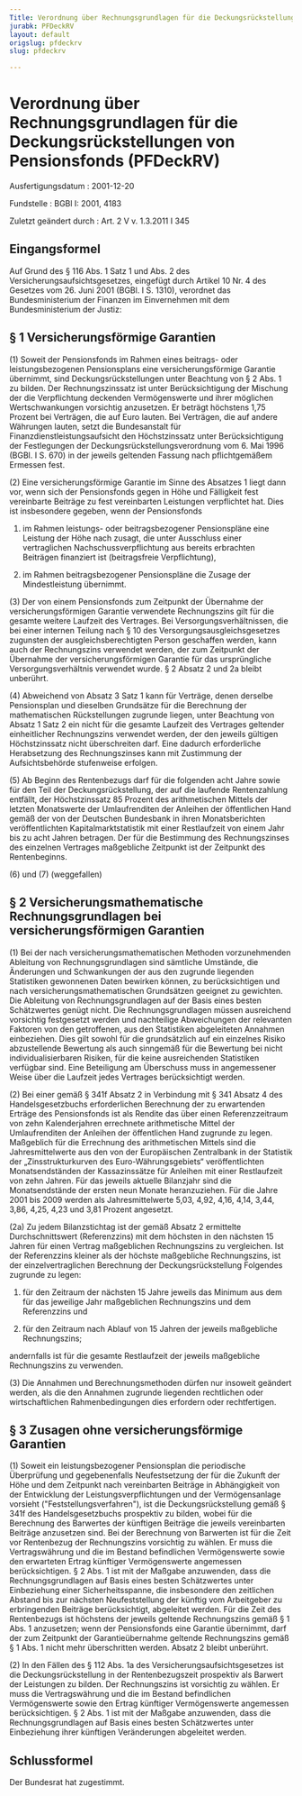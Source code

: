 ```yaml
---
Title: Verordnung über Rechnungsgrundlagen für die Deckungsrückstellungen von Pensionsfonds
jurabk: PFDeckRV
layout: default
origslug: pfdeckrv
slug: pfdeckrv

---
```


# Verordnung über Rechnungsgrundlagen für die Deckungsrückstellungen von Pensionsfonds (PFDeckRV)

Ausfertigungsdatum
:   2001-12-20

Fundstelle
:   BGBl I: 2001, 4183

Zuletzt geändert durch
:   Art. 2 V v. 1.3.2011 I 345

## Eingangsformel

Auf Grund des § 116 Abs. 1 Satz 1 und Abs. 2 des
Versicherungsaufsichtsgesetzes, eingefügt durch Artikel 10 Nr. 4 des
Gesetzes vom 26. Juni 2001 (BGBl. I S. 1310), verordnet das
Bundesministerium der Finanzen im Einvernehmen mit dem
Bundesministerium der Justiz:

## § 1 Versicherungsförmige Garantien

(1) Soweit der Pensionsfonds im Rahmen eines beitrags- oder
leistungsbezogenen Pensionsplans eine versicherungsförmige Garantie
übernimmt, sind Deckungsrückstellungen unter Beachtung von § 2 Abs. 1
zu bilden. Der Rechnungszinssatz ist unter Berücksichtigung der
Mischung der die Verpflichtung deckenden Vermögenswerte und ihrer
möglichen Wertschwankungen vorsichtig anzusetzen. Er beträgt höchstens
1,75 Prozent bei Verträgen, die auf Euro lauten. Bei Verträgen, die
auf andere Währungen lauten, setzt die Bundesanstalt für
Finanzdienstleistungsaufsicht den Höchstzinssatz unter
Berücksichtigung der Festlegungen der Deckungsrückstellungsverordnung
vom 6. Mai 1996 (BGBl. I S. 670) in der jeweils geltenden Fassung nach
pflichtgemäßem Ermessen fest.

(2) Eine versicherungsförmige Garantie im Sinne des Absatzes 1 liegt
dann vor, wenn sich der Pensionsfonds gegen in Höhe und Fälligkeit
fest vereinbarte Beiträge zu fest vereinbarten Leistungen verpflichtet
hat. Dies ist insbesondere gegeben, wenn der Pensionsfonds

1.  im Rahmen leistungs- oder beitragsbezogener Pensionspläne eine
    Leistung der Höhe nach zusagt, die unter Ausschluss einer
    vertraglichen Nachschussverpflichtung aus bereits erbrachten Beiträgen
    finanziert ist (beitragsfreie Verpflichtung),


2.  im Rahmen beitragsbezogener Pensionspläne die Zusage der
    Mindestleistung übernimmt.




(3) Der von einem Pensionsfonds zum Zeitpunkt der Übernahme der
versicherungsförmigen Garantie verwendete Rechnungszins gilt für die
gesamte weitere Laufzeit des Vertrages. Bei Versorgungsverhältnissen,
die bei einer internen Teilung nach § 10 des
Versorgungsausgleichsgesetzes zugunsten der ausgleichsberechtigten
Person geschaffen werden, kann auch der Rechnungszins verwendet
werden, der zum Zeitpunkt der Übernahme der versicherungsförmigen
Garantie für das ursprüngliche Versorgungsverhältnis verwendet wurde.
§ 2 Absatz 2 und 2a bleibt unberührt.

(4) Abweichend von Absatz 3 Satz 1 kann für Verträge, denen derselbe
Pensionsplan und dieselben Grundsätze für die Berechnung der
mathematischen Rückstellungen zugrunde liegen, unter Beachtung von
Absatz 1 Satz 2 ein nicht für die gesamte Laufzeit des Vertrages
geltender einheitlicher Rechnungszins verwendet werden, der den
jeweils gültigen Höchstzinssatz nicht überschreiten darf. Eine dadurch
erforderliche Herabsetzung des Rechnungszinses kann mit Zustimmung der
Aufsichtsbehörde stufenweise erfolgen.

(5) Ab Beginn des Rentenbezugs darf für die folgenden acht Jahre sowie
für den Teil der Deckungsrückstellung, der auf die laufende
Rentenzahlung entfällt, der Höchstzinssatz 85 Prozent des
arithmetischen Mittels der letzten Monatswerte der Umlaufrenditen der
Anleihen der öffentlichen Hand gemäß der von der Deutschen Bundesbank
in ihren Monatsberichten veröffentlichten Kapitalmarktstatistik mit
einer Restlaufzeit von einem Jahr bis zu acht Jahren betragen. Der für
die Bestimmung des Rechnungszinses des einzelnen Vertrages maßgebliche
Zeitpunkt ist der Zeitpunkt des Rentenbeginns.

(6) und (7) (weggefallen)

## § 2 Versicherungsmathematische Rechnungsgrundlagen bei versicherungsförmigen Garantien

(1) Bei der nach versicherungsmathematischen Methoden vorzunehmenden
Ableitung von Rechnungsgrundlagen sind sämtliche Umstände, die
Änderungen und Schwankungen der aus den zugrunde liegenden Statistiken
gewonnenen Daten bewirken können, zu berücksichtigen und nach
versicherungsmathematischen Grundsätzen geeignet zu gewichten. Die
Ableitung von Rechnungsgrundlagen auf der Basis eines besten
Schätzwertes genügt nicht. Die Rechnungsgrundlagen müssen ausreichend
vorsichtig festgesetzt werden und nachteilige Abweichungen der
relevanten Faktoren von den getroffenen, aus den Statistiken
abgeleiteten Annahmen einbeziehen. Dies gilt sowohl für die
grundsätzlich auf ein einzelnes Risiko abzustellende Bewertung als
auch sinngemäß für die Bewertung bei nicht individualisierbaren
Risiken, für die keine ausreichenden Statistiken verfügbar sind. Eine
Beteiligung am Überschuss muss in angemessener Weise über die Laufzeit
jedes Vertrages berücksichtigt werden.

(2) Bei einer gemäß § 341f Absatz 2 in Verbindung mit § 341 Absatz 4
des Handelsgesetzbuchs erforderlichen Berechnung der zu erwartenden
Erträge des Pensionsfonds ist als Rendite das über einen
Referenzzeitraum von zehn Kalenderjahren errechnete arithmetische
Mittel der Umlaufrenditen der Anleihen der öffentlichen Hand zugrunde
zu legen. Maßgeblich für die Errechnung des arithmetischen Mittels
sind die Jahresmittelwerte aus den von der Europäischen Zentralbank in
der Statistik der „Zinsstrukturkurven des Euro-Währungsgebiets“
veröffentlichten Monatsendständen der Kassazinssätze für Anleihen mit
einer Restlaufzeit von zehn Jahren. Für das jeweils aktuelle
Bilanzjahr sind die Monatsendstände der ersten neun Monate
heranzuziehen. Für die Jahre 2001 bis 2009 werden als
Jahresmittelwerte 5,03, 4,92, 4,16, 4,14, 3,44, 3,86, 4,25, 4,23 und
3,81 Prozent angesetzt.

(2a) Zu jedem Bilanzstichtag ist der gemäß Absatz 2 ermittelte
Durchschnittswert (Referenzzins) mit dem höchsten in den nächsten 15
Jahren für einen Vertrag maßgeblichen Rechnungszins zu vergleichen.
Ist der Referenzzins kleiner als der höchste maßgebliche
Rechnungszins, ist der einzelvertraglichen Berechnung der
Deckungsrückstellung Folgendes zugrunde zu legen:

1.  für den Zeitraum der nächsten 15 Jahre jeweils das Minimum aus dem für
    das jeweilige Jahr maßgeblichen Rechnungszins und dem Referenzzins und


2.  für den Zeitraum nach Ablauf von 15 Jahren der jeweils maßgebliche
    Rechnungszins;



andernfalls ist für die gesamte Restlaufzeit der jeweils maßgebliche
Rechnungszins zu verwenden.

(3) Die Annahmen und Berechnungsmethoden dürfen nur insoweit geändert
werden, als die den Annahmen zugrunde liegenden rechtlichen oder
wirtschaftlichen Rahmenbedingungen dies erfordern oder rechtfertigen.

## § 3 Zusagen ohne versicherungsförmige Garantien

(1) Soweit ein leistungsbezogener Pensionsplan die periodische
Überprüfung und gegebenenfalls Neufestsetzung der für die Zukunft der
Höhe und dem Zeitpunkt nach vereinbarten Beiträge in Abhängigkeit von
der Entwicklung der Leistungsverpflichtungen und der Vermögensanlage
vorsieht ("Feststellungsverfahren"), ist die Deckungsrückstellung
gemäß § 341f des Handelsgesetzbuchs prospektiv zu bilden, wobei für
die Berechnung des Barwertes der künftigen Beiträge die jeweils
vereinbarten Beiträge anzusetzen sind. Bei der Berechnung von
Barwerten ist für die Zeit vor Rentenbezug der Rechnungszins
vorsichtig zu wählen. Er muss die Vertragswährung und die im Bestand
befindlichen Vermögenswerte sowie den erwarteten Ertrag künftiger
Vermögenswerte angemessen berücksichtigen. § 2 Abs. 1 ist mit der
Maßgabe anzuwenden, dass die Rechnungsgrundlagen auf Basis eines
besten Schätzwertes unter Einbeziehung einer Sicherheitsspanne, die
insbesondere den zeitlichen Abstand bis zur nächsten Neufeststellung
der künftig vom Arbeitgeber zu erbringenden Beiträge berücksichtigt,
abgeleitet werden. Für die Zeit des Rentenbezugs ist höchstens der
jeweils geltende Rechnungszins gemäß § 1 Abs. 1 anzusetzen; wenn der
Pensionsfonds eine Garantie übernimmt, darf der zum Zeitpunkt der
Garantieübernahme geltende Rechnungszins gemäß § 1 Abs. 1 nicht mehr
überschritten werden. Absatz 2 bleibt unberührt.

(2) In den Fällen des § 112 Abs. 1a des Versicherungsaufsichtsgesetzes
ist die Deckungsrückstellung in der Rentenbezugszeit prospektiv als
Barwert der Leistungen zu bilden. Der Rechnungszins ist vorsichtig zu
wählen. Er muss die Vertragswährung und die im Bestand befindlichen
Vermögenswerte sowie den Ertrag künftiger Vermögenswerte angemessen
berücksichtigen. § 2 Abs. 1 ist mit der Maßgabe anzuwenden, dass die
Rechnungsgrundlagen auf Basis eines besten Schätzwertes unter
Einbeziehung ihrer künftigen Veränderungen abgeleitet werden.

## Schlussformel

Der Bundesrat hat zugestimmt.

